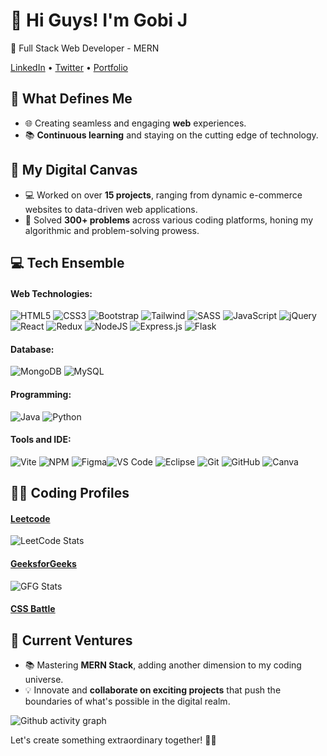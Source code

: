# 👋 Hi Guys! I'm Gobi J

🚀 Full Stack Web Developer - MERN

[LinkedIn](https://linkedin.com/in/gobi-j) • [Twitter](https://twitter.com/Gobij2003) • [Portfolio](https://gobi-j.github.io/Profile/)

## 🌟 What Defines Me

- 🌐 Creating seamless and engaging **web** experiences.
- 📚 **Continuous learning** and staying on the cutting edge of technology.

## 🌈 My Digital Canvas

-  💻 Worked on over **15 projects**, ranging from dynamic e-commerce websites to data-driven web applications.
-  🚀 Solved **300+ problems** across various coding platforms, honing my algorithmic and problem-solving prowess.

## 💻 Tech Ensemble

#### Web Technologies:
![HTML5](https://img.icons8.com/?size=48&id=20909&format=png&color=000000) ![CSS3](https://img.icons8.com/?size=48&id=21278&format=png&color=000000) ![Bootstrap](https://img.icons8.com/?size=48&id=PndQWK6M1Hjo&format=png&color=000000) ![Tailwind](https://img.icons8.com/?size=48&id=4PiNHtUJVbLs&format=png&color=000000) ![SASS](https://img.icons8.com/?size=48&id=QBqFNfPPB2Kx&format=png&color=000000) ![JavaScript](https://img.icons8.com/color/48/javascript--v1.png) ![jQuery](https://img.icons8.com/?size=48&id=55215&format=png&color=000000)![React](https://img.icons8.com/?size=48&id=123603&format=png&color=000000) ![Redux](https://img.icons8.com/?size=48&id=jD-fJzVguBmw&format=png&color=000000) ![NodeJS](https://img.icons8.com/?size=48&id=54087&format=png&color=000000) ![Express.js](https://img.icons8.com/?size=48&id=kg46nzoJrmTR&format=png&color=000000) ![Flask](https://img.icons8.com/?size=48&id=5mbMwDZ796xj&format=png&color=000000)
#### Database:
![MongoDB](https://img.icons8.com/?size=48&id=bosfpvRzNOG8&format=png&color=000000) ![MySQL](https://img.icons8.com/?size=48&id=UFXRpPFebwa2&format=png&color=000000)
#### Programming:
![Java](https://img.icons8.com/color/48/java-coffee-cup-logo--v1.png)  ![Python](https://img.icons8.com/fluency/48/python.png)
#### Tools and IDE:
![Vite](https://img.icons8.com/?size=48&id=dJjTWMogzFzg&format=png&color=000000) ![NPM](https://img.icons8.com/?size=48&id=24895&format=png&color=000000) ![Figma](https://img.icons8.com/?size=48&id=W0YEwBDDfTeu&format=png&color=000000)![VS Code](https://img.icons8.com/?size=48&id=9OGIyU8hrxW5&format=png&color=000000) ![Eclipse](https://img.icons8.com/?size=48&id=pcHtLiSbkmzw&format=png&color=000000) ![Git](https://img.icons8.com/?size=48&id=20906&format=png&color=000000) ![GitHub](https://img.icons8.com/?size=48&id=12599&format=png&color=000000) ![Canva](https://img.icons8.com/?size=48&id=iWw83PVcBpLw&format=png&color=000000) 


## 🧑‍💻 Coding Profiles
#### [Leetcode](https://leetcode.com/gobij2003/)
![LeetCode Stats](https://leetcard.jacoblin.cool/gobij2003?theme=dark&font=Mina)
#### [GeeksforGeeks](https://auth.geeksforgeeks.org/user/gobijci0x)
![GFG Stats](https://geeks-for-geeks-stats-api.vercel.app/?userName=gobijci0x)
#### [CSS Battle](https://cssbattle.dev/player/gobi_j)

## 🚀 Current Ventures
- 📚 Mastering **MERN Stack**, adding another dimension to my coding universe. 
- 💡 Innovate and **collaborate on exciting projects** that push the boundaries of what's possible in the digital realm.

![Github activity graph](https://github-readme-activity-graph.vercel.app/graph?username=gobi-j&bg_color=1e1e1e&color=ffffff&line=BBE9FF&point=ffffff)

Let's create something extraordinary together! 🚀✨

